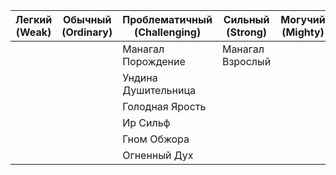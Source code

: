 | Легкий <br>(Weak) | Обычный (Ordinary) | Проблематичный<br>(Challenging) | Сильный<br>(Strong) | Могучий<br>(Mighty) |
| ----------------- | ------------------ | ------------------------------- | ------------------- | ------------------- |
|                   |                    | Манагал Порождение              | Манагал Взрослый    |                     |
|                   |                    | Ундина Душительница             |                     |                     |
|                   |                    | Голодная Ярость                 |                     |                     |
|                   |                    | Ир Сильф                        |                     |                     |
|                   |                    | Гном Обжора                     |                     |                     |
|                   |                    | Огненный Дух                    |                     |                     |
